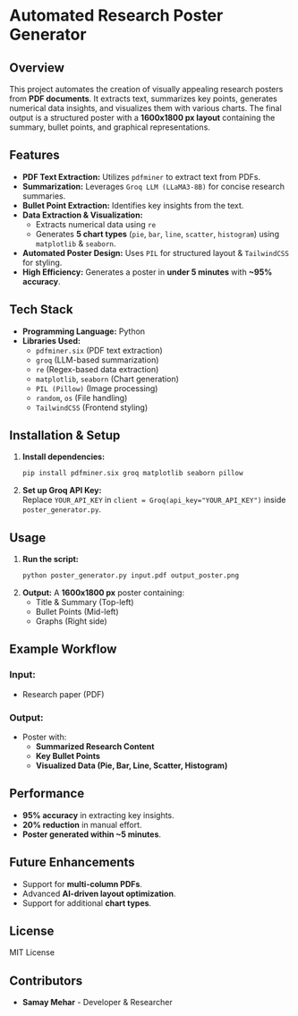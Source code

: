# Automated Research Poster Generator

## Overview
This project automates the creation of visually appealing research posters from **PDF documents**. It extracts text, summarizes key points, generates numerical data insights, and visualizes them with various charts. The final output is a structured poster with a **1600x1800 px layout** containing the summary, bullet points, and graphical representations.

## Features
- **PDF Text Extraction:** Utilizes `pdfminer` to extract text from PDFs.
- **Summarization:** Leverages `Groq LLM (LLaMA3-8B)` for concise research summaries.
- **Bullet Point Extraction:** Identifies key insights from the text.
- **Data Extraction & Visualization:**
  - Extracts numerical data using `re`
  - Generates **5 chart types** (`pie`, `bar`, `line`, `scatter`, `histogram`) using `matplotlib` & `seaborn`.
- **Automated Poster Design:** Uses `PIL` for structured layout & `TailwindCSS` for styling.
- **High Efficiency:** Generates a poster in **under 5 minutes** with **~95% accuracy**.

## Tech Stack
- **Programming Language:** Python
- **Libraries Used:**
  - `pdfminer.six` (PDF text extraction)
  - `groq` (LLM-based summarization)
  - `re` (Regex-based data extraction)
  - `matplotlib`, `seaborn` (Chart generation)
  - `PIL (Pillow)` (Image processing)
  - `random`, `os` (File handling)
  - `TailwindCSS` (Frontend styling)

## Installation & Setup

1. **Install dependencies:**  
   ```bash
   pip install pdfminer.six groq matplotlib seaborn pillow
   ```
2. **Set up Groq API Key:**  
   Replace `YOUR_API_KEY` in `client = Groq(api_key="YOUR_API_KEY")` inside `poster_generator.py`.

## Usage
1. **Run the script:**
   ```bash
   python poster_generator.py input.pdf output_poster.png
   ```
2. **Output:** A **1600x1800 px** poster containing:
   - Title & Summary (Top-left)
   - Bullet Points (Mid-left)
   - Graphs (Right side)

## Example Workflow
### Input:
- Research paper (PDF)

### Output:
- Poster with:
  - **Summarized Research Content**
  - **Key Bullet Points**
  - **Visualized Data (Pie, Bar, Line, Scatter, Histogram)**

## Performance
- **95% accuracy** in extracting key insights.
- **20% reduction** in manual effort.
- **Poster generated within ~5 minutes**.

## Future Enhancements
- Support for **multi-column PDFs**.
- Advanced **AI-driven layout optimization**.
- Support for additional **chart types**.

## License
MIT License

## Contributors
- **Samay Mehar** - Developer & Researcher

